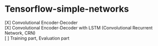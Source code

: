# Tensorflow-simple-networks   

[X] Convolutional Encoder-Decoder   
[X] Convolutional Encoder-Decoder with LSTM (Convolutional Recurrent Network, CRN)   
[ ] Training part, Evaluation part   
